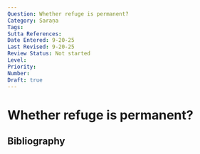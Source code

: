 ```yaml
---
Question: Whether refuge is permanent?
Category: Saraṇa
Tags: 
Sutta References: 
Date Entered: 9-20-25
Last Revised: 9-20-25
Review Status: Not started
Level: 
Priority: 
Number: 
Draft: true
---
```


# Whether refuge is permanent?

## Bibliography

<!-- 

Notes:



-->